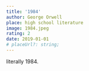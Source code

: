 ```yaml
---
title: '1984'
author: George Orwell
place: high school literature
image: 1984.jpeg
rating: 2
date: 2019-01-01
# placeUrl?: string;
---
```


literally 1984.
